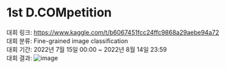# 1st D.COMpetition
대회 링크: https://www.kaggle.com/t/b6067451fcc24ffc9868a29aebe94a72  
대회 분류: Fine-grained image classification  
대회 기간: 2022년 7월 15일 00:00 ~ 2022년 8월 14일 23:59  
대회 결과:
![image](https://user-images.githubusercontent.com/43328935/184544126-012e09f2-e80e-4349-ad2e-12642208cb6c.png)
